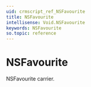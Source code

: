 ```yaml
---
uid: crmscript_ref_NSFavourite
title: NSFavourite
intellisense: Void.NSFavourite
keywords: NSFavourite
so.topic: reference
---
```


# NSFavourite

NSFavourite carrier.
